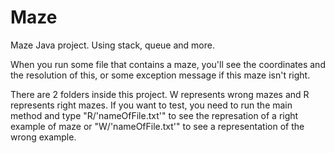 # Maze
Maze Java project. Using stack, queue and more.

When you run some file that contains a maze, you'll see the coordinates and the resolution of this, or some exception message if this maze 
isn't right.

There are 2 folders inside this project. W represents wrong mazes and R represents right mazes. If you want to test, you need to run the
main method and type "R/'nameOfFile.txt'" to see the represation of a right example of maze or "W/'nameOfFile.txt'" to see a representation 
of the wrong example.
